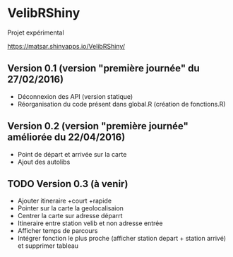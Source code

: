 VelibRShiny
===========

Projet expérimental

https://matsar.shinyapps.io/VelibRShiny/

## Version 0.1 (version "première journée" du 27/02/2016)
 - Déconnexion des API (version statique)
 - Réorganisation du code présent dans global.R (création de fonctions.R) 
 
 
## Version 0.2 (version "première journée" améliorée du 22/04/2016)
 - Point de départ et arrivée sur la carte
 - Ajout des autolibs
 
## TODO Version 0.3 (à venir)
 - Ajouter itineraire +court +rapide
 - Pointer sur la carte la geolocalisaion
 - Centrer la carte sur adresse déparrt
 - Itineraire entre station velib et non adresse entrée
 - Afficher temps de parcours
 - Intégrer fonction le plus proche (afficher station depart + station arrivé) et supprimer tableau
